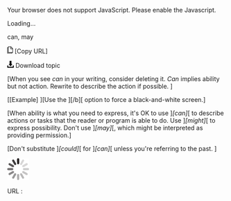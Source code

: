 Your browser does not support JavaScript. Please enable the Javascript.

Loading...

can, may

![Copy URL](cancel-canceled-canceling-cancellation_files/Copy.png) [Copy URL]

![Download](cancel-canceled-canceling-cancellation_files/Download.png)
Download topic

[When you see *can* in your writing, consider deleting it. *Can* implies ability but not action. Rewrite to describe the action if possible. ]

[[Example] ][Use the ][/b][ option to force a black-and-white screen.]

[When ability is what you need to express, it's OK to use ]*[can]*[ to describe actions or tasks that the reader or program is able to do. Use ]*[might]*[ to express possibility. Don't use ]*[may]*[, which might be interpreted as providing permission.]

[Don't substitute ]*[could]*[ for ]*[can]*[ unless you're referring to the past. ]

![In progress](cancel-canceled-canceling-cancellation_files/activity-large.gif)

URL :


